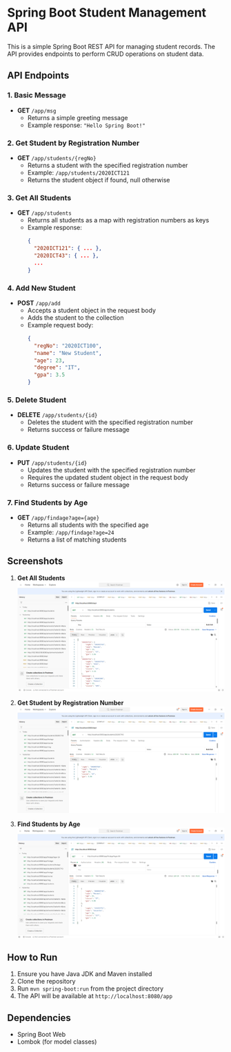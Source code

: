 # Spring Boot Student Management API

This is a simple Spring Boot REST API for managing student records. The API provides endpoints to perform CRUD operations on student data.

## API Endpoints

### 1. Basic Message
- **GET** `/app/msg`
  - Returns a simple greeting message
  - Example response: `"Hello Spring Boot!"`

### 2. Get Student by Registration Number
- **GET** `/app/students/{regNo}`
  - Returns a student with the specified registration number
  - Example: `/app/students/2020ICT121`
  - Returns the student object if found, null otherwise

### 3. Get All Students
- **GET** `/app/students`
  - Returns all students as a map with registration numbers as keys
  - Example response:
    ```json
    {
      "2020ICT121": { ... },
      "2020ICT43": { ... },
      ...
    }
    ```

### 4. Add New Student
- **POST** `/app/add`
  - Accepts a student object in the request body
  - Adds the student to the collection
  - Example request body:
    ```json
    {
      "regNo": "2020ICT100",
      "name": "New Student",
      "age": 23,
      "degree": "IT",
      "gpa": 3.5
    }
    ```

### 5. Delete Student
- **DELETE** `/app/students/{id}`
  - Deletes the student with the specified registration number
  - Returns success or failure message

### 6. Update Student
- **PUT** `/app/students/{id}`
  - Updates the student with the specified registration number
  - Requires the updated student object in the request body
  - Returns success or failure message

### 7. Find Students by Age
- **GET** `/app/findage?age={age}`
  - Returns all students with the specified age
  - Example: `/app/findage?age=24`
  - Returns a list of matching students

## Screenshots

1. **Get All Students**  
   ![GET /app/students](https://github.com/manuka8/E-Commerce-IT3232-Day05/blob/main/screenshots/Screenshot%202025-05-19%20074801.png)

2. **Get Student by Registration Number**  
   ![GET /app/students/{regNo}](https://github.com/manuka8/E-Commerce-IT3232-Day05/blob/main/screenshots/Screenshot%202025-05-19%20075440.png)

3. **Find Students by Age**  
   ![GET /app/findage?age=24](https://github.com/manuka8/E-Commerce-IT3232-Day05/blob/main/screenshots/Screenshot%202025-05-19%20082345.png)

## How to Run

1. Ensure you have Java JDK and Maven installed
2. Clone the repository
3. Run `mvn spring-boot:run` from the project directory
4. The API will be available at `http://localhost:8080/app`

## Dependencies

- Spring Boot Web
- Lombok (for model classes)

